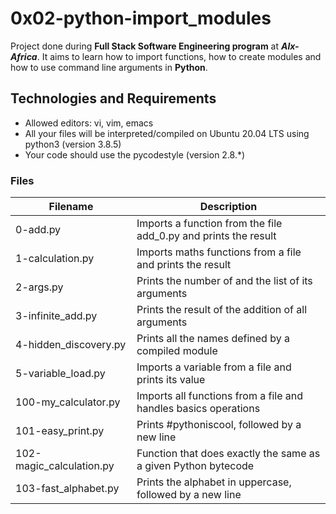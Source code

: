 # **0x02-python-import_modules**

Project done during **Full Stack Software Engineering program** at ***Alx-Africa***. It aims to learn how to import functions, how to create modules and how to use command line arguments in **Python**.

## **Technologies and Requirements**

- Allowed editors: vi, vim, emacs
- All your files will be interpreted/compiled on Ubuntu 20.04 LTS using python3 (version 3.8.5)
- Your code should use the pycodestyle (version 2.8.*)

### **Files**

|Filename|	Description|
|--------|-----------------|
|0-add.py|	Imports a function from the file add_0.py and prints the result
|1-calculation.py|	Imports maths functions from a file and prints the result
|2-args.py|	Prints the number of and the list of its arguments
|3-infinite_add.py|	Prints the result of the addition of all arguments
|4-hidden_discovery.py|	Prints all the names defined by a compiled module
|5-variable_load.py|	Imports a variable from a file and prints its value
|100-my_calculator.py|	Imports all functions from a file and handles basics operations
|101-easy_print.py|	Prints #pythoniscool, followed by a new line
|102-magic_calculation.py|	Function that does exactly the same as a given Python bytecode
|103-fast_alphabet.py|	Prints the alphabet in uppercase, followed by a new line
